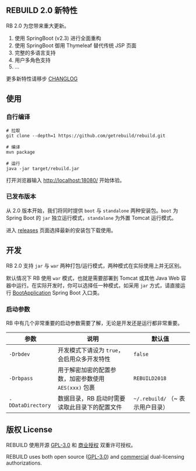 ## REBUILD 2.0 新特性

RB 2.0 为您带来重大更新。

1. 使用 SpringBoot (v2.3) 进行全面重构
2. 使用 SpringBoot 御用 Thymeleaf 替代传统 JSP 页面
3. 完整的多语言支持
4. 用户多角色支持
5. ...

更多新特性请移步 [CHANGLOG](https://getrebuild.com/docs/dev/changelog)

## 使用

### 自行编译

```
# 拉取
git clone --depth=1 https://github.com/getrebuild/rebuild.git

# 编译
mvn package

# 运行
java -jar target/rebuild.jar
```

打开浏览器输入 [http://localhost:18080/](http://localhost:18080/) 开始体验。

### 已发布版本

从 2.0 版本开始，我们将同时提供 `boot` 与 `standalone` 两种安装包。`boot` 为 Spring Boot 的 `jar` 独立运行模式，`standalone` 为外置 Tomcat 运行模式。

进入 [releases](https://github.com/getrebuild/rebuild/releases) 页面选择最新的安装包下载使用。


## 开发

RB 2.0 支持 `jar` 与 `war` 两种打包/运行模式，两种模式在实际使用上并无区别。

默认情况下 RB 使用 `war` 模式，也就是需要部署到 Tomcat 或其他 Java Web 容器中运行。在实际开发时，你可以选择任一种模式，如采用 `jar` 方式，请直接运行 [BootApplication](src/main/java/com/rebuild/core/BootApplication.java) Spring Boot 入口类。

### 启动参数

RB 中有几个非常重要的启动参数需要了解，无论是开发还是运行都非常重要。

| 参数 | 说明 | 默认值 |
| ---- | ---- | ---- |
| `-Drbdev` | 开发模式下请设为 `true`，会启用众多开发特性 | `false` |
| `-Drbpass` | 用于解密加密的配置参数，加密参数使用 `AES(xxx)` 包裹 | `REBUILD2018` |
| `-DDataDirectory` | 数据目录，RB 启动时需要读取此目录下的配置文件 | `~/.rebuild/` （~ 表示用户目录） |



## 版权 License

REBUILD 使用开源 [GPL-3.0](LICENSE) 和 [商业授权](COMMERCIAL) 双重许可授权。

REBUILD uses both open source ([GPL-3.0](LICENSE)) and [commercial](COMMERCIAL) dual-licensing authorizations.
